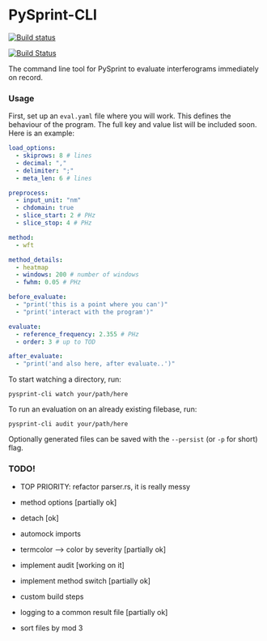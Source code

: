 # PySprint-CLI

[![Build status](https://ci.appveyor.com/api/projects/status/tmnlqvcsoumeq591?svg=true)](https://ci.appveyor.com/project/Ptrskay3/pysprint-cli)

[![Build Status](https://travis-ci.com/Ptrskay3/pysprint-cli.svg?branch=master)](https://travis-ci.com/Ptrskay3/pysprint-cli)

The command line tool for PySprint to evaluate interferograms immediately on record.

### Usage

First, set up an `eval.yaml` file where you will work. This defines the behaviour of the program. The full key and value list will be included soon. Here is an example:

```yml
load_options:
  - skiprows: 8 # lines
  - decimal: ","
  - delimiter: ";"
  - meta_len: 6 # lines

preprocess:
  - input_unit: "nm"
  - chdomain: true
  - slice_start: 2 # PHz
  - slice_stop: 4 # PHz

method:
  - wft

method_details:
  - heatmap
  - windows: 200 # number of windows
  - fwhm: 0.05 # PHz

before_evaluate:
  - "print('this is a point where you can')"
  - "print('interact with the program')"

evaluate:
  - reference_frequency: 2.355 # PHz
  - order: 3 # up to TOD

after_evaluate:
  - "print('and also here, after evaluate..')"
```

To start watching a directory, run:

```shell
pysprint-cli watch your/path/here
```

To run an evaluation on an already existing filebase, run:

```shell
pysprint-cli audit your/path/here
```

Optionally generated files can be saved with the `--persist` (or `-p` for short) flag.

### TODO!

- TOP PRIORITY: refactor parser.rs, it is really messy

- method options [partially ok]
- detach [ok]
- automock imports
- termcolor --> color by severity [partially ok]
- implement audit [working on it]

- implement method switch [partially ok]
- custom build steps
- logging to a common result file [partially ok]
- sort files by mod 3
